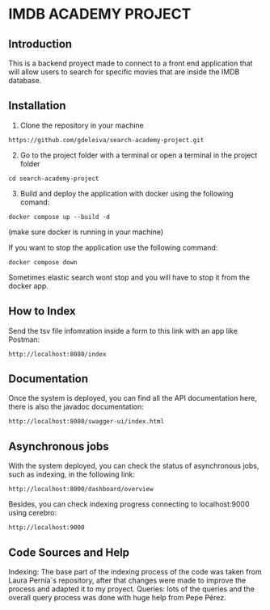# IMDB ACADEMY PROJECT
## Introduction

This is a backend proyect made to connect to a front end application that will allow users to search for specific movies that are inside the IMDB database.

## Installation
1. Clone the repository in your machine
```
https://github.com/gdeleiva/search-academy-project.git
```
2. Go to the project folder with a terminal or open a terminal in the project folder
```
cd search-academy-project
```
3. Build and deploy the application with docker using the following comand:
```
docker compose up --build -d
```
(make sure docker is running in your machine)

If you want to stop the application use the following command:
```
docker compose down
```
Sometimes elastic search wont stop and you will have to stop it from the docker app.

## How to Index

Send the tsv file infomration inside a form to this link with an app like Postman:

```
http://localhost:8080/index
```


## Documentation
Once the system is deployed, you can find all the API documentation here, there is also the javadoc documentation:
```
http://localhost:8080/swagger-ui/index.html
```

## Asynchronous jobs
With the system deployed, you can check the status of asynchronous jobs, such as indexing, in the following link:
```
http://localhost:8000/dashboard/overview
```
Besides, you can check indexing progress connecting to localhost:9000 using cerebro:
```
http://localhost:9000
```

## Code Sources and Help
 
Indexing: The base part of the indexing process of the code was taken from Laura Pernía´s repository, after that changes were made to improve
the process and adapted it to my proyect.
Queries: lots of the queries and the overall query process was done with huge help from Pepe Pérez.
 
